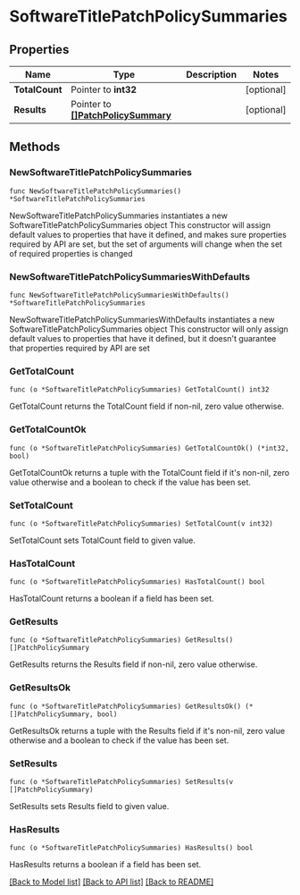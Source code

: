 # SoftwareTitlePatchPolicySummaries

## Properties

Name | Type | Description | Notes
------------ | ------------- | ------------- | -------------
**TotalCount** | Pointer to **int32** |  | [optional] 
**Results** | Pointer to [**[]PatchPolicySummary**](PatchPolicySummary.md) |  | [optional] 

## Methods

### NewSoftwareTitlePatchPolicySummaries

`func NewSoftwareTitlePatchPolicySummaries() *SoftwareTitlePatchPolicySummaries`

NewSoftwareTitlePatchPolicySummaries instantiates a new SoftwareTitlePatchPolicySummaries object
This constructor will assign default values to properties that have it defined,
and makes sure properties required by API are set, but the set of arguments
will change when the set of required properties is changed

### NewSoftwareTitlePatchPolicySummariesWithDefaults

`func NewSoftwareTitlePatchPolicySummariesWithDefaults() *SoftwareTitlePatchPolicySummaries`

NewSoftwareTitlePatchPolicySummariesWithDefaults instantiates a new SoftwareTitlePatchPolicySummaries object
This constructor will only assign default values to properties that have it defined,
but it doesn't guarantee that properties required by API are set

### GetTotalCount

`func (o *SoftwareTitlePatchPolicySummaries) GetTotalCount() int32`

GetTotalCount returns the TotalCount field if non-nil, zero value otherwise.

### GetTotalCountOk

`func (o *SoftwareTitlePatchPolicySummaries) GetTotalCountOk() (*int32, bool)`

GetTotalCountOk returns a tuple with the TotalCount field if it's non-nil, zero value otherwise
and a boolean to check if the value has been set.

### SetTotalCount

`func (o *SoftwareTitlePatchPolicySummaries) SetTotalCount(v int32)`

SetTotalCount sets TotalCount field to given value.

### HasTotalCount

`func (o *SoftwareTitlePatchPolicySummaries) HasTotalCount() bool`

HasTotalCount returns a boolean if a field has been set.

### GetResults

`func (o *SoftwareTitlePatchPolicySummaries) GetResults() []PatchPolicySummary`

GetResults returns the Results field if non-nil, zero value otherwise.

### GetResultsOk

`func (o *SoftwareTitlePatchPolicySummaries) GetResultsOk() (*[]PatchPolicySummary, bool)`

GetResultsOk returns a tuple with the Results field if it's non-nil, zero value otherwise
and a boolean to check if the value has been set.

### SetResults

`func (o *SoftwareTitlePatchPolicySummaries) SetResults(v []PatchPolicySummary)`

SetResults sets Results field to given value.

### HasResults

`func (o *SoftwareTitlePatchPolicySummaries) HasResults() bool`

HasResults returns a boolean if a field has been set.


[[Back to Model list]](../README.md#documentation-for-models) [[Back to API list]](../README.md#documentation-for-api-endpoints) [[Back to README]](../README.md)


